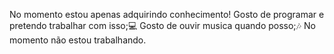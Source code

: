 No momento estou apenas adquirindo conhecimento!
Gosto de programar e pretendo trabalhar com isso;💻
Gosto de ouvir musica quando posso;🎶
No momento não estou trabalhando.
